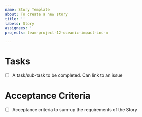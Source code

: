 ```yaml
---
name: Story Template
about: To create a new story
title: ''
labels: Story
assignees: ''
projects: team-project-12-oceanic-impact-inc-m 

---
```


# Tasks
- [ ] A task/sub-task to be completed. Can link to an issue
# Acceptance Criteria
- [ ] Acceptance criteria to sum-up the requirements of the Story

